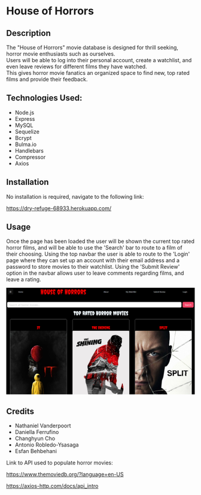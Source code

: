 # House of Horrors

## Description

The "House of Horrors" movie database is designed for thrill seeking, horror movie enthusiasts such as ourselves. \
Users will be able to log into their personal account, create a watchlist, and even leave reviews for different films they have watched. \
This gives horror movie fanatics an organized space to find new, top rated films and provide their feedback. 

## Technologies Used:

* Node.js
* Express
* MySQL
* Sequelize
* Bcrypt
* Bulma.io
* Handlebars
* Compressor
* Axios

## Installation

No installation is required, navigate to the following link:

https://dry-refuge-68933.herokuapp.com/

## Usage

Once the page has been loaded the user will be shown the current top rated horror films, and will be able to use the 'Search' bar to route to a film of their choosing.
Using the top navbar the user is able to route to the 'Login' page where they can set up an account with their email address and a password to store movies to their watchlist. 
Using the 'Submit Review' option in the navbar allows user to leave comments regarding films, and leave a rating. 

![screenshot](public/images/House_Of_Horrors.png)

## Credits

* Nathaniel Vanderpoort 
* Daniella Ferrufino 
* Changhyun Cho 
* Antonio Robledo-Ysasaga 
* Esfan Behbehani 

Link to API used to populate horror movies:

https://www.themoviedb.org/?language=en-US

https://axios-http.com/docs/api_intro
